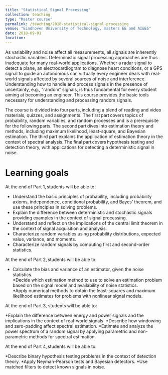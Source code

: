```yaml
---
title: "Statistical Signal Processing"
collection: teaching
type: "Master course"
permalink: /teaching/2018-statistical-signal-processing
venue: "Eindhoven University of Technology, masters EE and AI&ES"
date: 2018-09-01
location:
---
```


As variability and noise affect all measurements, all signals are inherently stochastic variables. Deterministic signal processing approaches are thus inadequate for many real-world applications.  Whether a radar signal to detect a plane, an electrocardiogram to diagnose heart conditions, or a GPS signal to guide an autonomous car, virtually every engineer deals with real-world signals affected by several sources of noise and interference. Understanding how to handle and process signals in the presence of uncertainty, e.g., “random” signals, is thus fundamental for every student aiming at becoming an engineer. This course provides the basic tools necessary for understanding and processing random signals. 

The course is divided into four parts, including a blend of reading and video materials, quizzes, and assignments. The first part covers topics of probability, random variables, and random processes and is a prerequisite for the following parts. The second part dives into estimation theory and methods, including maximum likelihood, least-square, and Bayesian estimation. The third part explains the application of estimation theory in the context of spectral analysis. The final part covers hypothesis testing and detection theory, with applications for detecting a deterministic signal in noise. 

Learning goals
======
At the end of Part 1, students will be able to:   

* Understand the basic principles of probability, including probability axioms, independence, conditional probability, and Bayes’ theorem, and use these principles in solving problems.  
* Explain the difference between deterministic and stochastic signals providing examples in the context of signal processing.  
* Understand and reflect on the implications of the central limit theorem in the context of signal acquisition and analysis.  
* Characterize random variables using probability distributions, expected value, variance, and moments.  
* Characterize random signals by computing first and second-order statistics.

At the end of Part 2, students will be able to: 

* Calculate the bias and variance of an estimator, given the noise statistics.  
*Decide which estimation method to use to solve an estimation problem based on the signal model and availability of noise statistics.  
*Apply numerical methods to obtain the least-squares and maximum likelihood estimates for problems with nonlinear signal models.   

At the end of Part 3, students will be able to:

*Explain the difference between energy and power signals and the implications in the context of real-world signals.
*Describe how windowing and zero-padding affect spectral estimation.
*Estimate and analyze the power spectrum of a random signal by applying parametric and non-parametric methods for spectral estimation.

At the end of Part 4, students will be able to: 

*Describe binary hypothesis testing problems in the context of detection theory.
*Apply Neyman-Pearson tests and Bayesian detectors.
*Use matched filters to detect known signals in noise.
